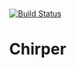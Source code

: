 [![Build Status](https://travis-ci.org/bigFOOTbigSMASH/Chirper.svg?branch=master)](https://travis-ci.org/bigFOOTbigSMASH/Chirper)
# Chirper
